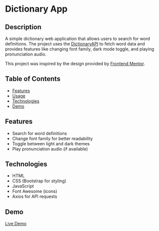 # Dictionary App

## Description

A simple dictionary web application that allows users to search for word definitions. The project uses the [DictionaryAPI](https://dictionaryapi.dev/) to fetch word data and provides features like changing font family, dark mode toggle, and playing pronunciation audio.

This project was inspired by the design provided by [Frontend Mentor](https://www.frontendmentor.io/).

## Table of Contents

- [Features](#features)
- [Usage](#usage)
- [Technologies](#technologies)
- [Demo](#demo)

## Features

- Search for word definitions
- Change font family for better readability
- Toggle between light and dark themes
- Play pronunciation audio (if available)

## Technologies
- HTML
- CSS (Bootstrap for styling)
- JavaScript
- Font Awesome (icons)
- Axios for API requests

## Demo

[Live Demo](https://myapp-dictionary.netlify.app/)

